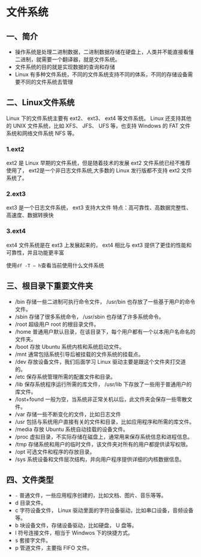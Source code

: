 # 文件系统


一、简介
---
* 操作系统是处理二进制数据，二进制数据存储在硬盘上，人类并不能直接看懂二进制，就需要一个翻译器，就是文件系统。
* 文件系统的目的就是实现数据的查询和存储
* Linux 有多种文件系统，不同的文件系统支持不同的体系，不同的存储设备需要不同的文件系统去管理


二、Linux文件系统
---
Linux 下的文件系统主要有 ext2、 ext3、 ext4 等文件系统。
Linux 还支持其他的 UNIX 文件系统，比如 XFS、 JFS、 UFS 等，也支持 Windows 的 FAT 文件系统和网络文件系统 NFS 等。

### 1.ext2

ext2 是 Linux 早期的文件系统，但是随着技术的发展 ext2 文件系统已经不推荐使用了， ext2是一个非日志文件系统,大多数的 Linux 发行版都不支持 ext2 文件系统了。

### 2.ext3

ext3 是一个日志文件系统， ext3 支持大文件
特点：高可靠性、高数据完整性、高速度、数据转换快

### 3.ext4

ext4 文件系统是在 ext3 上发展起来的， ext4 相比与 ext3 提供了更佳的性能和可靠性，并且功能更丰富


使用`df -T – h`查看当前使用什么文件系统

三、根目录下重要文件夹
---
* /bin 存储一些二进制可执行命令文件， /usr/bin 也存放了一些基于用户的命令文件。
* /sbin 存储了很多系统命令， /usr/sbin 也存储了许多系统命令。
* /root 超级用户 root 的根目录文件。
* /home 普通用户默认目录，在该目录下，每个用户都有一个以本用户名命名的文件夹。
* /boot 存放 Ubuntu 系统内核和系统启动文件。
* /mnt 通常包括系统引导后被挂载的文件系统的挂载点。
* /dev 存放设备文件，我们后面学习 Linux 驱动主要是跟这个文件夹打交道的。
* /etc 保存系统管理所需的配置文件和目录。
* /lib 保存系统程序运行所需的库文件， /usr/lib 下存放了一些用于普通用户的库文件。
* /lost+found 一般为空，当系统非正常关机以后，此文件夹会保存一些零散文件。
* /var 存储一些不断变化的文件，比如日志文件
* /usr 包括与系统用户直接有关的文件和目录，比如应用程序和所需的库文件。
* /media 存放 Ubuntu 系统自动挂载的设备文件。
* /proc 虚拟目录，不实际存储在磁盘上，通常用来保存系统信息和进程信息。
* /tmp 存储系统和用户的临时文件，该文件夹对所有的用户都提供读写权限。
* /opt 可选文件和程序的存放目录。
* /sys 系统设备和文件层次结构，并向用户程序提供详细的内核数据信息。


四、文件类型
---
* `-` 普通文件，一些应用程序创建的，比如文档、图片、音乐等等。
* d 目录文件。
* c 字符设备文件， Linux 驱动里面的字符设备驱动，比如串口设备，音频设备等。
* b 块设备文件，存储设备驱动，比如硬盘， U 盘等。
* l 符号连接文件，相当于 Windwos 下的快捷方式。
* s 套接字文件。
* p 管道文件，主要指 FIFO 文件。